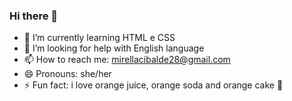 ### Hi there 👋

- 🌱 I’m currently learning HTML e CSS
- 🤔 I’m looking for help with English language
- 📫 How to reach me: mirellacibalde28@gmail.com
- 😄 Pronouns: she/her
- ⚡ Fun fact: i love orange juice, orange soda and orange cake 🍊
  
